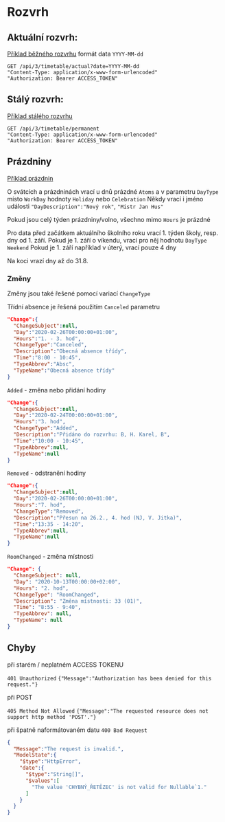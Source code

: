 # Rozvrh

## Aktuální rozvrh:
[Příklad běžného rozvrhu](rozvrh_priklady/bezny.json)
formát data ```YYYY-MM-dd```

```
GET /api/3/timetable/actual?date=YYYY-MM-dd
"Content-Type: application/x-www-form-urlencoded"
"Authorization: Bearer ACCESS_TOKEN"
```

## Stálý rozvrh:
[Příklad stálého rozvrhu](rozvrh_priklady/staly.json)

```
GET /api/3/timetable/permanent
"Content-Type: application/x-www-form-urlencoded"
"Authorization: Bearer ACCESS_TOKEN"
```

## Prázdniny

[Příklad prázdnin](rozvrh_priklady/prazdniny.json)

O svátcích a prázdninách vrací u dnů prázdné ```Atoms``` a v parametru ```DayType``` místo ```WorkDay``` hodnoty ```Holiday``` nebo ```Celebration```
Někdy vrací i jméno události ```"DayDescription":"Nový rok"```, ```"Mistr Jan Hus"```

Pokud jsou celý týden prázdniny/volno, všechno mimo ```Hours``` je prázdné

Pro data před začátkem aktuálního školního roku vrací 1. týden školy, resp. dny od 1. září.
Pokud je 1. září o víkendu, vrací  pro něj hodnotu  ```DayType``` ```Weekend```
Pokud je 1. září například v úterý, vrací pouze 4 dny

Na koci vrazí dny až do 31.8.


### Změny

Změny jsou také řešené pomocí variací ```ChangeType```

Třídní absence je řešená použitím ```Canceled``` parametru

```json
"Change":{
  "ChangeSubject":null,
  "Day":"2020-02-26T00:00:00+01:00",
  "Hours":"1. - 3. hod",
  "ChangeType":"Canceled",
  "Description":"Obecná absence třídy",
  "Time":"8:00 - 10:45",
  "TypeAbbrev":"Absc",
  "TypeName":"Obecná absence třídy"
}
```
```Added``` - změna nebo přidání hodiny

```json
"Change":{
  "ChangeSubject":null,
  "Day":"2020-02-24T00:00:00+01:00",
  "Hours":"3. hod",
  "ChangeType":"Added",
  "Description":"Přidáno do rozvrhu: B, H. Karel, B",
  "Time":"10:00 - 10:45",
  "TypeAbbrev":null,
  "TypeName":null
}
```
```Removed``` - odstranění hodiny

```json
"Change":{
  "ChangeSubject":null,
  "Day":"2020-02-26T00:00:00+01:00",
  "Hours":"7. hod",
  "ChangeType":"Removed",
  "Description":"Přesun na 26.2., 4. hod (NJ, V. Jitka)",
  "Time":"13:35 - 14:20",
  "TypeAbbrev":null,
  "TypeName":null
}
```
```RoomChanged``` - změna místnosti

```json
"Change": {
  "ChangeSubject": null,
  "Day": "2020-10-13T00:00:00+02:00",
  "Hours": "2. hod",
  "ChangeType": "RoomChanged",
  "Description": "Změna místnosti: 33 (01)",
  "Time": "8:55 - 9:40",
  "TypeAbbrev": null,
  "TypeName": null
}
```
## Chyby

při starém / neplatném ACCESS TOKENU

```401 Unauthorized```
```{"Message":"Authorization has been denied for this request."}```

při POST

```405 Method Not Allowed```
```{"Message":"The requested resource does not support http method 'POST'."}```

při špatně naformátovaném datu
```400 Bad Request```

```json
{
  "Message":"The request is invalid.",
  "ModelState":{
    "$type":"HttpError",
    "date":{
      "$type":"String[]",
      "$values":[
        "The value 'CHYBNÝ_ŘETĚZEC' is not valid for Nullable`1."
      ]
    }
  }
}
```



